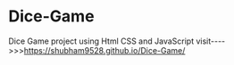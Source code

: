 # Dice-Game
Dice Game project using Html CSS and JavaScript  visit---->>>https://shubham9528.github.io/Dice-Game/
